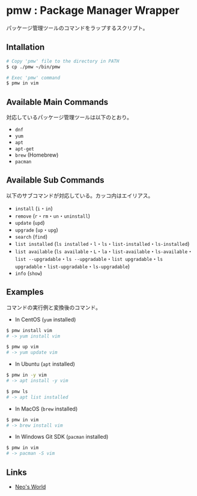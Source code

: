 # pmw : Package Manager Wrapper

パッケージ管理ツールのコマンドをラップするスクリプト。


## Intallation

```sh
# Copy 'pmw' file to the directory in PATH
$ cp ./pmw ~/bin/pmw

# Exec 'pmw' command
$ pmw in vim
```


## Available Main Commands

対応しているパッケージ管理ツールは以下のとおり。

- `dnf`
- `yum`
- `apt`
- `apt-get`
- `brew` (Homebrew)
- `pacman`


## Available Sub Commands

以下のサブコマンドが対応している。カッコ内はエイリアス。

- `install` (`i`・`in`)
- `remove` (`r`・`rm`・`un`・`uninstall`)
- `update` (`upd`)
- `upgrade` (`up`・`upg`)
- `search` (`find`)
- `list installed` (`ls installed`・`l`・`ls`・`list-installed`・`ls-installed`)
- `list available` (`ls available`・`L`・`la`・`list-available`・`ls-available`・`list --upgradable`・`ls --upgradable`・`list upgradable`・`ls upgradable`・`list-upgradable`・`ls-upgradable`)
- `info` (`show`)


## Examples

コマンドの実行例と変換後のコマンド。

- In CentOS (`yum` installed)

```sh
$ pmw install vim
# -> yum install vim

$ pmw up vim
# -> yum update vim
```

- In Ubuntu (`apt` installed)

```sh
$ pmw in -y vim
# -> apt install -y vim

$ pmw ls
# -> apt list installed
```

- In MacOS (`brew` installed)

```sh
$ pmw in vim
# -> brew install vim
```

- In Windows Git SDK (`pacman` installed)

```sh
$ pmw in vim
# -> pacman -S vim
```


## Links

- [Neo's World](https://neos21.net/)
